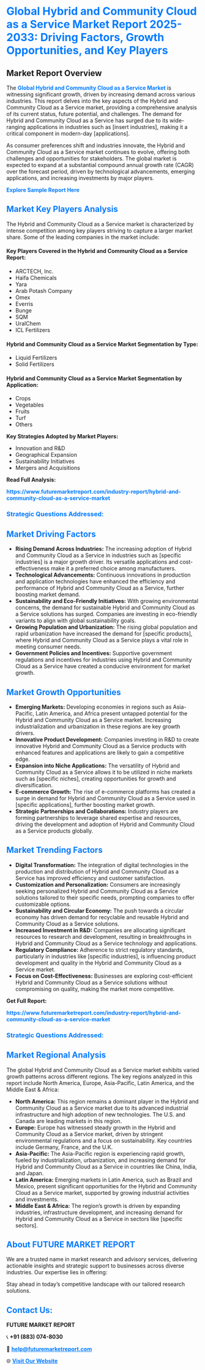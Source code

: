 <h1 style="color: #007BFF;">Global Hybrid and Community Cloud as a Service Market Report 2025-2033: Driving Factors, Growth Opportunities, and Key Players</h1>

<section id="overview">
<h2>Market Report Overview</h2>
<p>The <a href="https://www.futuremarketreport.com/industry-report/hybrid-and-community-cloud-as-a-service-market" style="color: #007BFF; text-decoration: none;"><strong>Global Hybrid and Community Cloud as a Service Market</strong></a> is witnessing significant growth, driven by increasing demand across various industries. This report delves into the key aspects of the Hybrid and Community Cloud as a Service market, providing a comprehensive analysis of its current status, future potential, and challenges. The demand for Hybrid and Community Cloud as a Service has surged due to its wide-ranging applications in industries such as [insert industries], making it a critical component in modern-day [applications].</p>
<p>As consumer preferences shift and industries innovate, the Hybrid and Community Cloud as a Service market continues to evolve, offering both challenges and opportunities for stakeholders. The global market is expected to expand at a substantial compound annual growth rate (CAGR) over the forecast period, driven by technological advancements, emerging applications, and increasing investments by major players.</p>
</section>

<section id="overview">
<p><a href="https://www.futuremarketreport.com/request-sample/reportId=37574" style="color: #007BFF; text-decoration: none;"><strong>Explore Sample Report Here</strong></a></p>
</section>

<section id="key-players">
<h2 style="color: #007BFF;">Market Key Players Analysis</h2>
<p>The Hybrid and Community Cloud as a Service market is characterized by intense competition among key players striving to capture a larger market share. Some of the leading companies in the market include:</p>
<h4>Key Players Covered in the Hybrid and Community Cloud as a Service Report:</h4>
<ul><li>ARCTECH, Inc.</li><li>Haifa Chemicals</li><li>Yara</li><li>Arab Potash Company</li><li>Omex</li><li>Everris</li><li>Bunge</li><li>SQM</li><li>UralChem</li><li>ICL Fertilizers</li></ul>
<h4>Hybrid and Community Cloud as a Service Market Segmentation by Type:</h4>
<ul><li>Liquid Fertilizers</li><li>Solid Fertilizers</li></ul>

<h4>Hybrid and Community Cloud as a Service Market Segmentation by Application:</h4>
<ul><li>Crops</li><li>Vegetables</li><li>Fruits</li><li>Turf</li><li>Others</li></ul>
<p><strong>Key Strategies Adopted by Market Players:</strong></p>
<ul>
<li>Innovation and R&D</li>
<li>Geographical Expansion</li>
<li>Sustainability Initiatives</li>
<li>Mergers and Acquisitions</li>
</ul>
</section>

<section>
<p><strong>Read Full Analysis: </strong></p><a href="https://www.futuremarketreport.com/industry-report/hybrid-and-community-cloud-as-a-service-market" style="color: #007BFF; text-decoration: none;"><strong>https://www.futuremarketreport.com/industry-report/hybrid-and-community-cloud-as-a-service-market</strong></a>
<h3 style="color: #007BFF;">Strategic Questions Addressed:</h3>
</section>

<section id="driving-factors">
<h2 style="color: #007BFF;">Market Driving Factors</h2>
<ul>
<li><strong>Rising Demand Across Industries:</strong> The increasing adoption of Hybrid and Community Cloud as a Service in industries such as [specific industries] is a major growth driver. Its versatile applications and cost-effectiveness make it a preferred choice among manufacturers.</li>
<li><strong>Technological Advancements:</strong> Continuous innovations in production and application technologies have enhanced the efficiency and performance of Hybrid and Community Cloud as a Service, further boosting market demand.</li>
<li><strong>Sustainability and Eco-Friendly Initiatives:</strong> With growing environmental concerns, the demand for sustainable Hybrid and Community Cloud as a Service solutions has surged. Companies are investing in eco-friendly variants to align with global sustainability goals.</li>
<li><strong>Growing Population and Urbanization:</strong> The rising global population and rapid urbanization have increased the demand for [specific products], where Hybrid and Community Cloud as a Service plays a vital role in meeting consumer needs.</li>
<li><strong>Government Policies and Incentives:</strong> Supportive government regulations and incentives for industries using Hybrid and Community Cloud as a Service have created a conducive environment for market growth.</li>
</ul>
</section>

<section id="growth-opportunities">
<h2 style="color: #007BFF;">Market Growth Opportunities</h2>
<ul>
<li><strong>Emerging Markets:</strong> Developing economies in regions such as Asia-Pacific, Latin America, and Africa present untapped potential for the Hybrid and Community Cloud as a Service market. Increasing industrialization and urbanization in these regions are key growth drivers.</li>
<li><strong>Innovative Product Development:</strong> Companies investing in R&D to create innovative Hybrid and Community Cloud as a Service products with enhanced features and applications are likely to gain a competitive edge.</li>
<li><strong>Expansion into Niche Applications:</strong> The versatility of Hybrid and Community Cloud as a Service allows it to be utilized in niche markets such as [specific niches], creating opportunities for growth and diversification.</li>
<li><strong>E-commerce Growth:</strong> The rise of e-commerce platforms has created a surge in demand for Hybrid and Community Cloud as a Service used in [specific applications], further boosting market growth.</li>
<li><strong>Strategic Partnerships and Collaborations:</strong> Industry players are forming partnerships to leverage shared expertise and resources, driving the development and adoption of Hybrid and Community Cloud as a Service products globally.</li>
</ul>
</section>

<section id="trending-factors">
<h2 style="color: #007BFF;">Market Trending Factors</h2>
<ul>
<li><strong>Digital Transformation:</strong> The integration of digital technologies in the production and distribution of Hybrid and Community Cloud as a Service has improved efficiency and customer satisfaction.</li>
<li><strong>Customization and Personalization:</strong> Consumers are increasingly seeking personalized Hybrid and Community Cloud as a Service solutions tailored to their specific needs, prompting companies to offer customizable options.</li>
<li><strong>Sustainability and Circular Economy:</strong> The push towards a circular economy has driven demand for recyclable and reusable Hybrid and Community Cloud as a Service solutions.</li>
<li><strong>Increased Investment in R&D:</strong> Companies are allocating significant resources to research and development, resulting in breakthroughs in Hybrid and Community Cloud as a Service technology and applications.</li>
<li><strong>Regulatory Compliance:</strong> Adherence to strict regulatory standards, particularly in industries like [specific industries], is influencing product development and quality in the Hybrid and Community Cloud as a Service market.</li>
<li><strong>Focus on Cost-Effectiveness:</strong> Businesses are exploring cost-efficient Hybrid and Community Cloud as a Service solutions without compromising on quality, making the market more competitive.</li>
</ul>
</section>

<section>
<p><strong>Get Full Report: </strong></p><a href="https://www.futuremarketreport.com/industry-report/hybrid-and-community-cloud-as-a-service-market" style="color: #007BFF; text-decoration: none;"><strong>https://www.futuremarketreport.com/industry-report/hybrid-and-community-cloud-as-a-service-market</strong></a>
<h3 style="color: #007BFF;">Strategic Questions Addressed:</h3>
</section>


<section id="regional-analysis">
<h2 style="color: #007BFF;">Market Regional Analysis</h2>
<p>The global Hybrid and Community Cloud as a Service market exhibits varied growth patterns across different regions. The key regions analyzed in this report include North America, Europe, Asia-Pacific, Latin America, and the Middle East & Africa:</p>
<ul>
<li><strong>North America:</strong> This region remains a dominant player in the Hybrid and Community Cloud as a Service market due to its advanced industrial infrastructure and high adoption of new technologies. The U.S. and Canada are leading markets in this region.</li>
<li><strong>Europe:</strong> Europe has witnessed steady growth in the Hybrid and Community Cloud as a Service market, driven by stringent environmental regulations and a focus on sustainability. Key countries include Germany, France, and the U.K.</li>
<li><strong>Asia-Pacific:</strong> The Asia-Pacific region is experiencing rapid growth, fueled by industrialization, urbanization, and increasing demand for Hybrid and Community Cloud as a Service in countries like China, India, and Japan.</li>
<li><strong>Latin America:</strong> Emerging markets in Latin America, such as Brazil and Mexico, present significant opportunities for the Hybrid and Community Cloud as a Service market, supported by growing industrial activities and investments.</li>
<li><strong>Middle East & Africa:</strong> The region’s growth is driven by expanding industries, infrastructure development, and increasing demand for Hybrid and Community Cloud as a Service in sectors like [specific sectors].</li>
</ul>
</section>

<footer>
<h2 style="color: #007BFF;">About FUTURE MARKET REPORT</h2>
<p>We are a trusted name in market research and advisory services, delivering actionable insights and strategic support to businesses across diverse industries. Our expertise lies in offering:</p>

<p>Stay ahead in today’s competitive landscape with our tailored research solutions.</p>

<h2 style="color: #007BFF;">Contact Us:</h2>
<p><strong>FUTURE MARKET REPORT</strong></p>
<p>📞 <strong>+91 (883) 074-8030</strong></p>
<p>📧 <strong><a href="mailto:help@futuremarketreport.com" style="color: #007BFF;">help@futuremarketreport.com</a></strong></p>
<p>🌐 <strong><a href="https://www.futuremarketreport.com/" style="color: #007BFF;">Visit Our Website</a></strong></p>
</footer>
